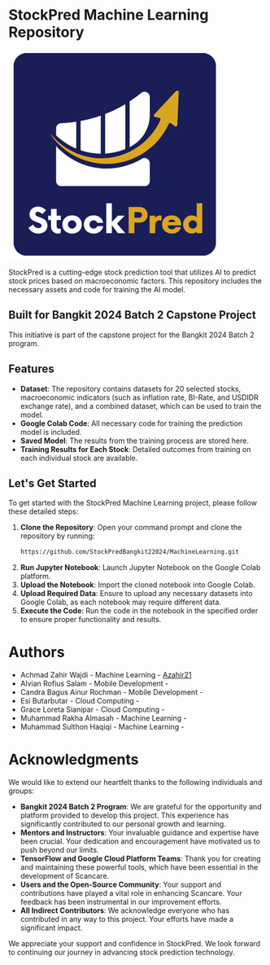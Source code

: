 # StockPred Machine Learning Repository

![StockPred.png](StockPred.png)

StockPred is a cutting-edge stock prediction tool that utilizes AI to predict stock prices based on macroeconomic factors. This repository includes the necessary assets and code for training the AI model.

## Built for Bangkit 2024 Batch 2 Capstone Project
This initiative is part of the capstone project for the Bangkit 2024 Batch 2 program.

## Features
- **Dataset**: The repository contains datasets for 20 selected stocks, macroeconomic indicators (such as inflation rate, BI-Rate, and USDIDR exchange rate), and a combined dataset, which can be used to train the model.
- **Google Colab Code**: All necessary code for training the prediction model is included.
- **Saved Model**: The results from the training process are stored here.
- **Training Results for Each Stock**: Detailed outcomes from training on each individual stock are available.

## Let's Get Started

To get started with the StockPred Machine Learning project, please follow these detailed steps:

1. **Clone the Repository**: Open your command prompt and clone the repository by running:
   ```sh
   https://github.com/StockPredBangkit22024/MachineLearning.git
   ```
2. **Run Jupyter Notebook**: Launch Jupyter Notebook on the Google Colab platform.
3. **Upload the Notebook**: Import the cloned notebook into Google Colab.
4. **Upload Required Data**: Ensure to upload any necessary datasets into Google Colab, as each notebook may require different data.
5. **Execute the Code**: Run the code in the notebook in the specified order to ensure proper functionality and results.

# Authors

- Achmad Zahir Wajdi - Machine Learning - [Azahir21](https://github.com/Azahir21)
- Alvian Rofius Salam - Mobile Development - 
- Candra Bagus Ainur Rochman - Mobile Development - 
- Esi Butarbutar - Cloud Computing - 
- Grace Loreta Sianipar - Cloud Computing - 
- Muhammad Rakha Almasah - Machine Learning - 
- Muhammad Sulthon Haqiqi - Machine Learning - 

# Acknowledgments

We would like to extend our heartfelt thanks to the following individuals and groups:

- **Bangkit 2024 Batch 2 Program**: We are grateful for the opportunity and platform provided to develop this project. This experience has significantly contributed to our personal growth and learning.
- **Mentors and Instructors**: Your invaluable guidance and expertise have been crucial. Your dedication and encouragement have motivated us to push beyond our limits.
- **TensorFlow and Google Cloud Platform Teams**: Thank you for creating and maintaining these powerful tools, which have been essential in the development of Scancare.
- **Users and the Open-Source Community**: Your support and contributions have played a vital role in enhancing Scancare. Your feedback has been instrumental in our improvement efforts.
- **All Indirect Contributors**: We acknowledge everyone who has contributed in any way to this project. Your efforts have made a significant impact.

We appreciate your support and confidence in StockPred. We look forward to continuing our journey in advancing stock prediction technology.